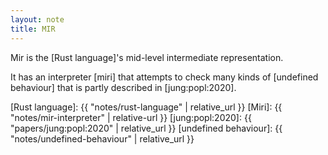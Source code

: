 ```yaml
---
layout: note
title: MIR
---
```


Mir is the [Rust language]'s
mid-level intermediate representation.

It has an interpreter [miri] that attempts to check many
kinds of [undefined behaviour] that is partly described
in [jung:popl:2020].


[Rust language]: {{ "notes/rust-language" | relative_url }}
[Miri]: {{ "notes/mir-interpreter" | relative-url }}
[jung:popl:2020]: {{ "papers/jung:popl:2020" | relative_url }}
[undefined behaviour]: {{ "notes/undefined-behaviour" | relative_url }}
